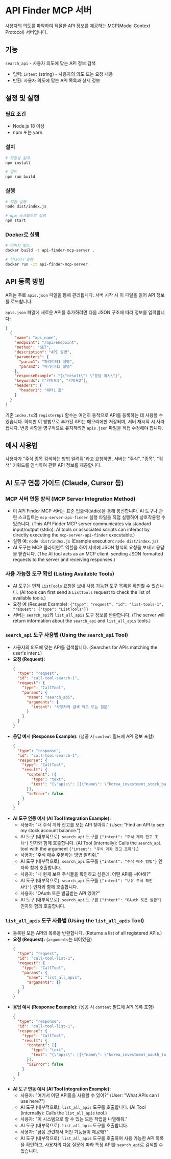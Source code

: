 # API Finder MCP 서버

사용자의 의도를 파악하여 적절한 API 정보를 제공하는 MCP(Model Context Protocol) 서버입니다.

## 기능

`search_api` - 사용자 의도에 맞는 API 정보 검색
- 입력: `intent` (string) - 사용자의 의도 또는 요청 내용
- 반환: 사용자 의도에 맞는 API 목록과 상세 정보

## 설정 및 실행

### 필요 조건
- Node.js 18 이상
- npm 또는 yarn

### 설치
```bash
# 의존성 설치
npm install

# 빌드
npm run build
```

### 실행
```bash
# 직접 실행
node dist/index.js

# npm 스크립트로 실행
npm start
```

### Docker로 실행
```bash
# 이미지 빌드
docker build -t api-finder-mcp-server .

# 컨테이너 실행
docker run -it api-finder-mcp-server
```

## API 등록 방법

API는 주로 `apis.json` 파일을 통해 관리됩니다. 서버 시작 시 이 파일을 읽어 API 정보를 로드합니다.

`apis.json` 파일에 새로운 API를 추가하려면 다음 JSON 구조에 따라 정보를 입력합니다:

```json
[
  {
    "name": "api_name",
    "endpoint": "/api/endpoint",
    "method": "GET",
    "description": "API 설명",
    "parameters": {
      "param1": "파라미터1 설명",
      "param2": "파라미터2 설명"
    },
    "responseExample": "{\"result\": \"응답 예시\"}",
    "keywords": ["키워드1", "키워드2"],
    "headers": {
      "header1": "헤더1 값"
    }
  }
]
```

기존 `index.ts`의 `registerApi` 함수는 여전히 동적으로 API를 등록하는 데 사용할 수 있습니다. 하지만 이 방법으로 추가된 API는 메모리에만 저장되며, 서버 재시작 시 사라집니다. 변경 사항을 영구적으로 유지하려면 `apis.json` 파일을 직접 수정해야 합니다.

## 예시 사용법

사용자가 "주식 종목 검색하는 방법 알려줘"라고 요청하면, 서버는 "주식", "종목", "검색" 키워드를 인식하여 관련 API 정보를 제공합니다.

## AI 도구 연동 가이드 (Claude, Cursor 등)

### MCP 서버 연동 방식 (MCP Server Integration Method)
- 이 API Finder MCP 서버는 표준 입출력(stdio)을 통해 통신합니다. AI 도구나 관련 스크립트는 `mcp-server-api-finder` 실행 파일을 직접 실행하여 상호작용할 수 있습니다. (This API Finder MCP server communicates via standard input/output (stdio). AI tools or associated scripts can interact by directly executing the `mcp-server-api-finder` executable.)
-   실행 예: `node dist/index.js` (Example execution: `node dist/index.js`)
- AI 도구는 MCP 클라이언트 역할을 하여 서버에 JSON 형식의 요청을 보내고 응답을 받습니다. (The AI tool acts as an MCP client, sending JSON formatted requests to the server and receiving responses.)

### 사용 가능한 도구 확인 (Listing Available Tools)
- AI 도구는 먼저 `ListTools` 요청을 보내 사용 가능한 도구 목록을 확인할 수 있습니다. (AI tools can first send a `ListTools` request to check the list of available tools.)
- 요청 예 (Request Example): `{"type": "request", "id": "list-tools-1", "request": {"type": "ListTools"}}`
- 서버는 `search_api`와 `list_all_apis` 도구 정보를 반환합니다. (The server will return information about the `search_api` and `list_all_apis` tools.)

### `search_api` 도구 사용법 (Using the `search_api` Tool)
- 사용자의 의도에 맞는 API를 검색합니다. (Searches for APIs matching the user's intent.)
- **요청 (Request):**
  ```json
  {
    "type": "request",
    "id": "call-tool-search-1",
    "request": {
      "type": "CallTool",
      "params": {
        "name": "search_api",
        "arguments": {
          "intent": "사용자의 검색 의도 또는 질문"
        }
      }
    }
  }
  ```
- **응답 예시 (Response Example):** (성공 시 `content` 필드에 API 정보 포함)
  ```json
  {
    "type": "response",
    "id": "call-tool-search-1",
    "response": {
      "type": "CallTool",
      "result": {
        "content": [{
          "type": "text",
          "text": "{\"apis\": [{\"name\": \"korea_investment_stock_balance\", ...}]}"
        }],
        "isError": false
      }
    }
  }
  ```
- **AI 도구 연동 예시 (AI Tool Integration Example):**
    - 사용자: "내 주식 계좌 잔고를 보는 API 찾아줘." (User: "Find an API to see my stock account balance.")
    - AI 도구 (내부적으로): `search_api` 도구를 `{"intent": "주식 계좌 잔고 조회"}` 인자와 함께 호출합니다. (AI Tool (internally): Calls the `search_api` tool with the argument `{"intent": "주식 계좌 잔고 조회"}`.)
    - 사용자: "주식 매수 주문하는 방법 알려줘."
    - AI 도구 (내부적으로): `search_api` 도구를 `{"intent": "주식 매수 방법"}` 인자와 함께 호출합니다.
    - 사용자: "내 현재 보유 주식들을 확인하고 싶은데, 어떤 API를 써야해?"
    - AI 도구 (내부적으로): `search_api` 도구를 `{"intent": "보유 주식 확인 API"}` 인자와 함께 호출합니다.
    - 사용자: "OAuth 토큰 발급받는 API 있어?"
    - AI 도구 (내부적으로): `search_api` 도구를 `{"intent": "OAuth 토큰 발급"}` 인자와 함께 호출합니다.

### `list_all_apis` 도구 사용법 (Using the `list_all_apis` Tool)
- 등록된 모든 API의 목록을 반환합니다. (Returns a list of all registered APIs.)
- **요청 (Request):** (`arguments`는 비어있음)
  ```json
  {
    "type": "request",
    "id": "call-tool-list-1",
    "request": {
      "type": "CallTool",
      "params": {
        "name": "list_all_apis",
        "arguments": {}
      }
    }
  }
  ```
- **응답 예시 (Response Example):** (성공 시 `content` 필드에 API 목록 포함)
  ```json
  {
    "type": "response",
    "id": "call-tool-list-1",
    "response": {
      "type": "CallTool",
      "result": {
        "content": [{
          "type": "text",
          "text": "{\"apis\": [{\"name\": \"korea_investment_oauth_token\", \"description\": \"한국투자증권 접근토큰발급 API...\"}, ...]}"
        }],
        "isError": false
      }
    }
  }
  ```
- **AI 도구 연동 예시 (AI Tool Integration Example):**
    - 사용자: "여기서 어떤 API들을 사용할 수 있어?" (User: "What APIs can I use here?")
    - AI 도구 (내부적으로): `list_all_apis` 도구를 호출합니다. (AI Tool (internally): Calls the `list_all_apis` tool.)
    - 사용자: "이 시스템으로 할 수 있는 모든 작업을 나열해줘."
    - AI 도구 (내부적으로): `list_all_apis` 도구를 호출합니다.
    - 사용자: "금융 관련해서 어떤 기능들이 제공돼?"
    - AI 도구 (내부적으로): `list_all_apis` 도구를 호출하여 사용 가능한 API 목록을 확인하고, 사용자의 다음 질문에 따라 특정 API를 `search_api`로 검색할 수 있습니다.